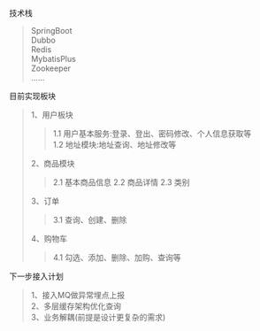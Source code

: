 技术栈 
> SpringBoot \
> Dubbo \
> Redis \
> MybatisPlus \
> Zookeeper \
......

目前实现板块
> 1、用户板块 
> >1.1 用户基本服务:登录、登出、密码修改、个人信息获取等 \
> >1.2 地址模块:地址查询、地址修改等 
> 
> 2、商品模块
> >2.1 基本商品信息
> >2.2 商品详情
> > 2.3 类别
> 
> 3、订单
> >3.1 查询、创建、删除
> 
> 4、购物车
> >4.1 勾选、添加、删除、加购、查询等


下一步接入计划
> 1、接入MQ做异常埋点上报\
> 2、多层缓存架构优化查询\
> 3、业务解耦(前提是设计更复杂的需求)
